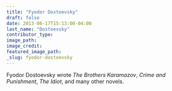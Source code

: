 ```yaml
---
title: "Fyodor Dostoevsky"
draft: false
date: 2013-06-17T15:13:00-04:00
last_name: "Dostoevsky"
contributor_type:
image_path:
image_credit:
featured_image_path:
_slug: fyodor-dostoevsky
---
```


Fyodor Dostoevsky wrote _The Brothers Karamazov_, _Crime and Punishment_, _The Idiot_, and many other novels.

